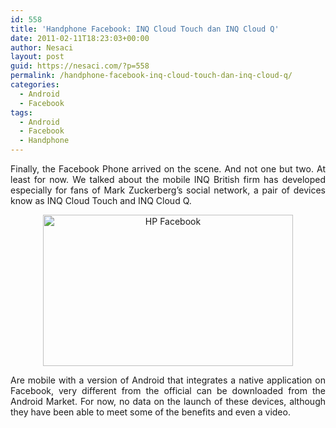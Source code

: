 ```yaml
---
id: 558
title: 'Handphone Facebook: INQ Cloud Touch dan INQ Cloud Q'
date: 2011-02-11T18:23:03+00:00
author: Nesaci
layout: post
guid: https://nesaci.com/?p=558
permalink: /handphone-facebook-inq-cloud-touch-dan-inq-cloud-q/
categories:
  - Android
  - Facebook
tags:
  - Android
  - Facebook
  - Handphone
---
```

<p style="text-align: justify;">
  Finally, the Facebook Phone arrived on the scene. And not one but two. At least for now. We talked about the mobile INQ British firm has developed especially for fans of Mark Zuckerberg&#8217;s social network, a pair of devices know as INQ Cloud Touch and INQ Cloud Q.
</p>

<p style="text-align: center;">
  <a href="https://nesaci.com/wp-content/uploads/2011/02/handphone-facebook.jpg"><img loading="lazy" class="size-full wp-image-559 aligncenter" title="handphone-facebook" src="https://nesaci.com/wp-content/uploads/2011/02/handphone-facebook.jpg" alt="HP Facebook" width="400" height="242" /></a>
</p>

<p style="text-align: justify;">
  Are mobile with a version of Android that integrates a native application on Facebook, very different from the official can be downloaded from the Android Market. For now, no data on the launch of these devices, although they have been able to meet some of the benefits and even a video.
</p>